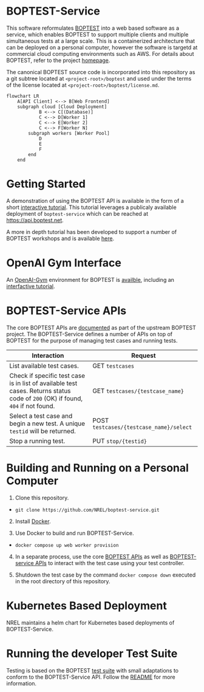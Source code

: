 # BOPTEST-Service

This software reformulates [BOPTEST](https://github.com/ibpsa/project1-boptest) into a web based software as a service, which enables BOPTEST to support multiple clients and multiple simultaneous tests at a large scale. This is a containerized architecture that can be deployed on a personal computer, however the software is targetd at commercial cloud computing environments such as AWS. For details about BOPTEST, refer to the project [homepage](https://boptest.net).

The canonical BOPTEST source code is incorporated into this repository as a git subtree located at `<project-root>/boptest` and used under the terms of the license located at `<project-root>/boptest/license.md`. 

```mermaid
flowchart LR
    A[API Client] <--> B[Web Frontend]
    subgraph cloud [Cloud Deployment]
            B <--> C[(Database)]
            C <--> D[Worker 1]
            C <--> E[Worker 2]
            C <--> F[Worker N]
        subgraph workers [Worker Pool]
            D
            E
            F
        end
    end
```

# Getting Started

A demonstration of using the BOPTEST API is available in the form of a short [interactive tutorial](https://colab.research.google.com/github/NREL/boptest-service/blob/develop/docs/Introduction_to_BOPTEST_Service_APIs.ipynb). This tutorial leverages a publicaly available deployment of `boptest-service` which can be reached at https://api.boptest.net.

A more in depth tutorial has been developed to support a number of BOPTEST workshops and is available [here](https://github.com/NREL/boptest-service/blob/develop/boptest/docs/workshops/BS21Workshop_20210831/Introduction_to_the_BOPTEST_framework.ipynb).

# OpenAI Gym Interface

An [OpenAI-Gym](https://github.com/openai/gym) environment for BOPTEST is [availble](https://github.com/ibpsa/project1-boptest-gym), including an [interfactive tutorial](https://colab.research.google.com/github/ibpsa/project1-boptest-gym/blob/master/docs/tutorials/CCAI%20Summer%20School%202022/Tutorial_2_Building_Control_with_RL_using_BOPTEST.ipynb).

# BOPTEST-Service APIs

The core BOPTEST APIs are [documented](https://github.com/ibpsa/project1-boptest#test-case-restful-api) as part of the upstream BOPTEST project. The BOPTEST-Service defines a number of APIs on top of BOPTEST for the purpose of managing test cases and running tests.

| Interaction                                                                                                                     | Request                                   |
|---------------------------------------------------------------------------------------------------------------------------------|-------------------------------------------
| List available test cases.                                                                                                      | GET `testcases`                           |
| Check if specific test case is in list of available test cases. Returns status code of `200` (OK) if found, `404` if not found. | GET `testcases/{testcase_name}`           |
| Select a test case and begin a new test. A unique ``testid`` will be returned.                                                  | POST ``testcases/{testcase_name}/select`` |
| Stop a running test.                                                                                                            | PUT ``stop/{testid}``                     |

# Building and Running on a Personal Computer
1) Clone this repository.

 * ``git clone https://github.com/NREL/boptest-service.git`` 
  
2) Install [Docker](https://docs.docker.com/get-docker/).

3) Use Docker to build and run BOPTEST-Service.

  * ``docker compose up web worker provision``

4) In a separate process, use the core [BOPTEST APIs](https://github.com/ibpsa/project1-boptest/tree/boptest-service#test-case-restful-api) as well as [BOPTEST-service APIs](https://github.com/NREL/boptest-service/tree/documentation_readme_changes#boptest-service-specific-apis) to interact with the test case using your test controller.  

5) Shutdown the test case by the command ``docker compose down`` executed in the root directory of this repository.

# Kubernetes Based Deployment

NREL maintains a helm chart for Kubernetes based deployments of BOPTEST-Service.

# Running the developer Test Suite

Testing is based on the BOPTEST [test suite](https://github.com/NREL/boptest-service/tree/develop/boptest/testing) with small adaptations to conform to the BOPTEST-Service API. Follow the [README](https://github.com/NREL/boptest-service/blob/develop/boptest/testing/README.md) for more information.
